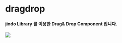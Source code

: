 dragdrop
========
#### jindo Library 를 이용한 Drag& Drop Component 입니다.

[<img src="http://www.google.com.au/images/nav_logo7.png">](http://google.com.au/)

